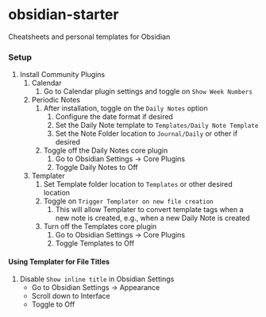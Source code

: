 # obsidian-starter
Cheatsheets and personal templates for Obsidian

### Setup 
1. Install Community Plugins
	1. Calendar
		1. Go to Calendar plugin settings and toggle on `Show Week Numbers`
	2. Periodic Notes
		1. After installation, toggle on the `Daily Notes` option
			1. Configure the date format if desired
			2. Set the Daily Note template to `Templates/Daily Note Template`
			3. Set the Note Folder location to `Journal/Daily` or other if desired
		2. Toggle off the Daily Notes core plugin
			1. Go to Obsidian Settings -> Core Plugins
			2. Toggle Daily Notes to Off
	3. Templater
		1. Set Template folder location to `Templates` or other desired location
		2. Toggle on `Trigger Templater on new file creation`
			1. This will allow Templater to convert template tags when a new note is created, e.g., when a new Daily Note is created
		3. Turn off the Templates core plugin
			1. Go to Obsidian Settings -> Core Plugins
			2. Toggle Templates to Off
#### Using Templater for File Titles
1. Disable `Show inline title` in Obsidian Settings
	- Go to Obsidian Settings -> Appearance
	- Scroll down to Interface
	- Toggle to Off